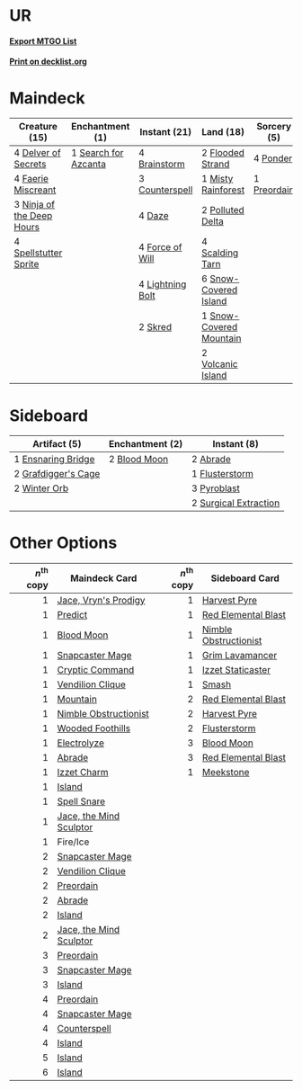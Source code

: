 # UR

#### [Export MTGO List](../collection/UR/UR.txt)
#### [Print on decklist.org](http://decklist.org/?deckmain=4%09Brainstorm%0A3%09Counterspell%0A4%09Daze%0A4%09Delver%20of%20Secrets%0A4%09Faerie%20Miscreant%0A2%09Flooded%20Strand%0A4%09Force%20of%20Will%0A4%09Lightning%20Bolt%0A1%09Misty%20Rainforest%0A3%09Ninja%20of%20the%20Deep%20Hours%0A2%09Polluted%20Delta%0A4%09Ponder%0A1%09Preordain%0A4%09Scalding%20Tarn%0A1%09Search%20for%20Azcanta%0A2%09Skred%0A6%09Snow-Covered%20Island%0A1%09Snow-Covered%20Mountain%0A4%09Spellstutter%20Sprite%0A2%09Volcanic%20Island&deckside=2%09Abrade%0A2%09Blood%20Moon%0A1%09Ensnaring%20Bridge%0A1%09Flusterstorm%0A2%09Grafdigger's%20Cage%0A3%09Pyroblast%0A2%09Surgical%20Extraction%0A2%09Winter%20Orb)
# Maindeck

|                                           Creature (15)                                            |                                        Enchantment (1)                                        |                                       Instant (21)                                        |                                            Land (18)                                             |                                     Sorcery (5)                                      |
|----------------------------------------------------------------------------------------------------|-----------------------------------------------------------------------------------------------|-------------------------------------------------------------------------------------------|--------------------------------------------------------------------------------------------------|--------------------------------------------------------------------------------------|
|4 [Delver of Secrets](http://gatherer.wizards.com/Pages/Card/Details.aspx?multiverseid=439326)      |1 [Search for Azcanta](http://gatherer.wizards.com/Pages/Card/Details.aspx?multiverseid=435226)|4 [Brainstorm](http://gatherer.wizards.com/Pages/Card/Details.aspx?multiverseid=382871)    |2 [Flooded Strand](http://gatherer.wizards.com/Pages/Card/Details.aspx?multiverseid=405098)       |4 [Ponder](http://gatherer.wizards.com/Pages/Card/Details.aspx?multiverseid=451051)   |
|4 [Faerie Miscreant](http://gatherer.wizards.com/Pages/Card/Details.aspx?multiverseid=398459)       |                                                                                               |3 [Counterspell](http://gatherer.wizards.com/Pages/Card/Details.aspx?multiverseid=382897)  |1 [Misty Rainforest](http://gatherer.wizards.com/Pages/Card/Details.aspx?multiverseid=426065)     |1 [Preordain](http://gatherer.wizards.com/Pages/Card/Details.aspx?multiverseid=265979)|
|3 [Ninja of the Deep Hours](http://gatherer.wizards.com/Pages/Card/Details.aspx?multiverseid=423446)|                                                                                               |4 [Daze](http://gatherer.wizards.com/Pages/Card/Details.aspx?multiverseid=413586)          |2 [Polluted Delta](http://gatherer.wizards.com/Pages/Card/Details.aspx?multiverseid=405104)       |                                                                                      |
|4 [Spellstutter Sprite](http://gatherer.wizards.com/Pages/Card/Details.aspx?multiverseid=370380)    |                                                                                               |4 [Force of Will](http://gatherer.wizards.com/Pages/Card/Details.aspx?multiverseid=382943) |4 [Scalding Tarn](http://gatherer.wizards.com/Pages/Card/Details.aspx?multiverseid=426069)        |                                                                                      |
|                                                                                                    |                                                                                               |4 [Lightning Bolt](http://gatherer.wizards.com/Pages/Card/Details.aspx?multiverseid=234704)|6 [Snow-Covered Island](http://gatherer.wizards.com/Pages/Card/Details.aspx?multiverseid=184813)  |                                                                                      |
|                                                                                                    |                                                                                               |2 [Skred](http://gatherer.wizards.com/Pages/Card/Details.aspx?multiverseid=122120)         |1 [Snow-Covered Mountain](http://gatherer.wizards.com/Pages/Card/Details.aspx?multiverseid=184814)|                                                                                      |
|                                                                                                    |                                                                                               |                                                                                           |2 [Volcanic Island](http://gatherer.wizards.com/Pages/Card/Details.aspx?multiverseid=383147)      |                                                                                      |


# Sideboard

|                                         Artifact (5)                                         |                                    Enchantment (2)                                    |                                          Instant (8)                                           |
|----------------------------------------------------------------------------------------------|---------------------------------------------------------------------------------------|------------------------------------------------------------------------------------------------|
|1 [Ensnaring Bridge](http://gatherer.wizards.com/Pages/Card/Details.aspx?multiverseid=442213) |2 [Blood Moon](http://gatherer.wizards.com/Pages/Card/Details.aspx?multiverseid=370419)|2 [Abrade](http://gatherer.wizards.com/Pages/Card/Details.aspx?multiverseid=430772)             |
|2 [Grafdigger's Cage](http://gatherer.wizards.com/Pages/Card/Details.aspx?multiverseid=426046)|                                                                                       |1 [Flusterstorm](http://gatherer.wizards.com/Pages/Card/Details.aspx?multiverseid=382942)       |
|2 [Winter Orb](http://gatherer.wizards.com/Pages/Card/Details.aspx?multiverseid=159277)       |                                                                                       |3 [Pyroblast](http://gatherer.wizards.com/Pages/Card/Details.aspx?multiverseid=159243)          |
|                                                                                              |                                                                                       |2 [Surgical Extraction](http://gatherer.wizards.com/Pages/Card/Details.aspx?multiverseid=397706)|


# Other Options

|*n*<sup>th</sup> copy|                                          Maindeck Card                                           |*n*<sup>th</sup> copy|                                         Sideboard Card                                         |
|--------------------:|--------------------------------------------------------------------------------------------------|--------------------:|------------------------------------------------------------------------------------------------|
|                    1|[Jace, Vryn's Prodigy](http://gatherer.wizards.com/Pages/Card/Details.aspx?multiverseid=439335)   |                    1|[Harvest Pyre](http://gatherer.wizards.com/Pages/Card/Details.aspx?multiverseid=220010)         |
|                    1|[Predict](http://gatherer.wizards.com/Pages/Card/Details.aspx?multiverseid=451053)                |                    1|[Red Elemental Blast](http://gatherer.wizards.com/Pages/Card/Details.aspx?multiverseid=202447)  |
|                    1|[Blood Moon](http://gatherer.wizards.com/Pages/Card/Details.aspx?multiverseid=370419)             |                    1|[Nimble Obstructionist](http://gatherer.wizards.com/Pages/Card/Details.aspx?multiverseid=430729)|
|                    1|[Snapcaster Mage](http://gatherer.wizards.com/Pages/Card/Details.aspx?multiverseid=425875)        |                    1|[Grim Lavamancer](http://gatherer.wizards.com/Pages/Card/Details.aspx?multiverseid=234706)      |
|                    1|[Cryptic Command](http://gatherer.wizards.com/Pages/Card/Details.aspx?multiverseid=370439)        |                    1|[Izzet Staticaster](http://gatherer.wizards.com/Pages/Card/Details.aspx?multiverseid=253638)    |
|                    1|[Vendilion Clique](http://gatherer.wizards.com/Pages/Card/Details.aspx?multiverseid=370390)       |                    1|[Smash](http://gatherer.wizards.com/Pages/Card/Details.aspx?multiverseid=83646)                 |
|                    1|[Mountain](http://gatherer.wizards.com/Pages/Card/Details.aspx?multiverseid=439604)               |                    2|[Red Elemental Blast](http://gatherer.wizards.com/Pages/Card/Details.aspx?multiverseid=202447)  |
|                    1|[Nimble Obstructionist](http://gatherer.wizards.com/Pages/Card/Details.aspx?multiverseid=430729)  |                    2|[Harvest Pyre](http://gatherer.wizards.com/Pages/Card/Details.aspx?multiverseid=220010)         |
|                    1|[Wooded Foothills](http://gatherer.wizards.com/Pages/Card/Details.aspx?multiverseid=405116)       |                    2|[Flusterstorm](http://gatherer.wizards.com/Pages/Card/Details.aspx?multiverseid=382942)         |
|                    1|[Electrolyze](http://gatherer.wizards.com/Pages/Card/Details.aspx?multiverseid=370376)            |                    3|[Blood Moon](http://gatherer.wizards.com/Pages/Card/Details.aspx?multiverseid=370419)           |
|                    1|[Abrade](http://gatherer.wizards.com/Pages/Card/Details.aspx?multiverseid=430772)                 |                    3|[Red Elemental Blast](http://gatherer.wizards.com/Pages/Card/Details.aspx?multiverseid=202447)  |
|                    1|[Izzet Charm](http://gatherer.wizards.com/Pages/Card/Details.aspx?multiverseid=425996)            |                    1|[Meekstone](http://gatherer.wizards.com/Pages/Card/Details.aspx?multiverseid=425811)            |
|                    1|[Island](http://gatherer.wizards.com/Pages/Card/Details.aspx?multiverseid=439602)                 |                     |                                                                                                |
|                    1|[Spell Snare](http://gatherer.wizards.com/Pages/Card/Details.aspx?multiverseid=370447)            |                     |                                                                                                |
|                    1|[Jace, the Mind Sculptor](http://gatherer.wizards.com/Pages/Card/Details.aspx?multiverseid=382979)|                     |                                                                                                |
|                    1|Fire/Ice                                                                                          |                     |                                                                                                |
|                    2|[Snapcaster Mage](http://gatherer.wizards.com/Pages/Card/Details.aspx?multiverseid=425875)        |                     |                                                                                                |
|                    2|[Vendilion Clique](http://gatherer.wizards.com/Pages/Card/Details.aspx?multiverseid=370390)       |                     |                                                                                                |
|                    2|[Preordain](http://gatherer.wizards.com/Pages/Card/Details.aspx?multiverseid=265979)              |                     |                                                                                                |
|                    2|[Abrade](http://gatherer.wizards.com/Pages/Card/Details.aspx?multiverseid=430772)                 |                     |                                                                                                |
|                    2|[Island](http://gatherer.wizards.com/Pages/Card/Details.aspx?multiverseid=439602)                 |                     |                                                                                                |
|                    2|[Jace, the Mind Sculptor](http://gatherer.wizards.com/Pages/Card/Details.aspx?multiverseid=382979)|                     |                                                                                                |
|                    3|[Preordain](http://gatherer.wizards.com/Pages/Card/Details.aspx?multiverseid=265979)              |                     |                                                                                                |
|                    3|[Snapcaster Mage](http://gatherer.wizards.com/Pages/Card/Details.aspx?multiverseid=425875)        |                     |                                                                                                |
|                    3|[Island](http://gatherer.wizards.com/Pages/Card/Details.aspx?multiverseid=439602)                 |                     |                                                                                                |
|                    4|[Preordain](http://gatherer.wizards.com/Pages/Card/Details.aspx?multiverseid=265979)              |                     |                                                                                                |
|                    4|[Snapcaster Mage](http://gatherer.wizards.com/Pages/Card/Details.aspx?multiverseid=425875)        |                     |                                                                                                |
|                    4|[Counterspell](http://gatherer.wizards.com/Pages/Card/Details.aspx?multiverseid=382897)           |                     |                                                                                                |
|                    4|[Island](http://gatherer.wizards.com/Pages/Card/Details.aspx?multiverseid=439602)                 |                     |                                                                                                |
|                    5|[Island](http://gatherer.wizards.com/Pages/Card/Details.aspx?multiverseid=439602)                 |                     |                                                                                                |
|                    6|[Island](http://gatherer.wizards.com/Pages/Card/Details.aspx?multiverseid=439602)                 |                     |                                                                                                |

